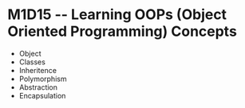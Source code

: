 # M1D15 -- Learning OOPs (Object Oriented Programming) Concepts

+ Object
+ Classes 
+ Inheritence
+ Polymorphism
+ Abstraction
+ Encapsulation

